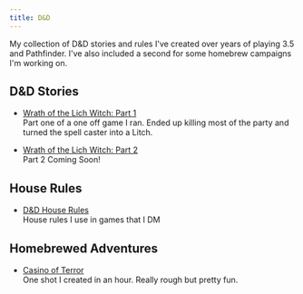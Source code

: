 ```yaml
---
title: D&D
---
```


My collection of D&D stories and rules I've created over years of playing 3.5
and Pathfinder. I've also included a second for some homebrew campaigns I'm
working on.

## D&D Stories

- [Wrath of the Lich Witch: Part 1](/posts/wrath-of-the-lich-witch-part-1.html)  
Part one of a one off game I ran. Ended up killing most of the party and turned the spell caster into a Litch.

- [Wrath of the Lich Witch: Part 2](/)  
Part 2 Coming Soon!

## House Rules

- [D&D House Rules](/dd-house-rules.html)  
House rules I use in games that I DM

## Homebrewed Adventures

- [Casino of Terror](/casino-of-terror.html)  
One shot I created in an hour. Really rough but pretty fun.
